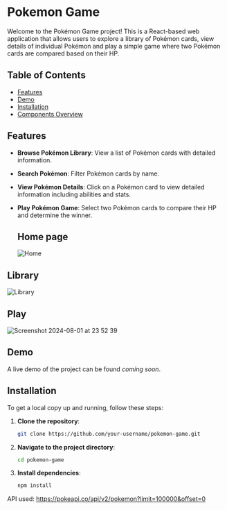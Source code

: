 # Pokemon Game

Welcome to the Pokémon Game project! This is a React-based web application that allows users to explore a library of Pokémon cards, view details of individual Pokémon and play a simple game where two Pokémon cards are compared based on their HP.

## Table of Contents

- [Features](#features)
- [Demo](#demo)
- [Installation](#installation)
- [Components Overview](#components-overview)

## Features

- **Browse Pokémon Library**: View a list of Pokémon cards with detailed information.
- **Search Pokémon**: Filter Pokémon cards by name.
- **View Pokémon Details**: Click on a Pokémon card to view detailed information including abilities and stats.
- **Play Pokémon Game**: Select two Pokémon cards to compare their HP and determine the winner.

  ## Home page
  ![Home](https://github.com/user-attachments/assets/38e4a9a3-871e-495e-b976-42af28b82044)

## Library
  ![Library](https://github.com/user-attachments/assets/89fcce96-b63f-4a0d-b2a7-5fc4b74d0322)

## Play

  ![Screenshot 2024-08-01 at 23 52 39](https://github.com/user-attachments/assets/02047220-c03a-49d7-954b-398be20304d8)

## Demo

A live demo of the project can be found *coming soon*.

## Installation

To get a local copy up and running, follow these steps:

1. **Clone the repository**:
    ```sh
    git clone https://github.com/your-username/pokemon-game.git
    ```
2. **Navigate to the project directory**:
    ```sh
    cd pokemon-game
    ```
3. **Install dependencies**:
    ```sh
    npm install
    ```
API used: https://pokeapi.co/api/v2/pokemon?limit=100000&offset=0

